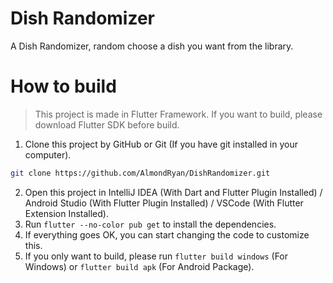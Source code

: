 # Dish Randomizer

A Dish Randomizer, random choose a dish you want from the library.

# How to build

> This project is made in Flutter Framework. If you want to build, please download Flutter SDK before build.  

1. Clone this project by GitHub or Git (If you have git installed in your computer).

```Bash
git clone https://github.com/AlmondRyan/DishRandomizer.git
```

2. Open this project in IntelliJ IDEA (With Dart and Flutter Plugin Installed) / Android Studio (With Flutter Plugin Installed) / VSCode (With Flutter Extension Installed).
3. Run `flutter --no-color pub get` to install the dependencies.
4. If everything goes OK, you can start changing the code to customize this.
5. If you only want to build, please run `flutter build windows` (For Windows) or `flutter build apk` (For Android Package).